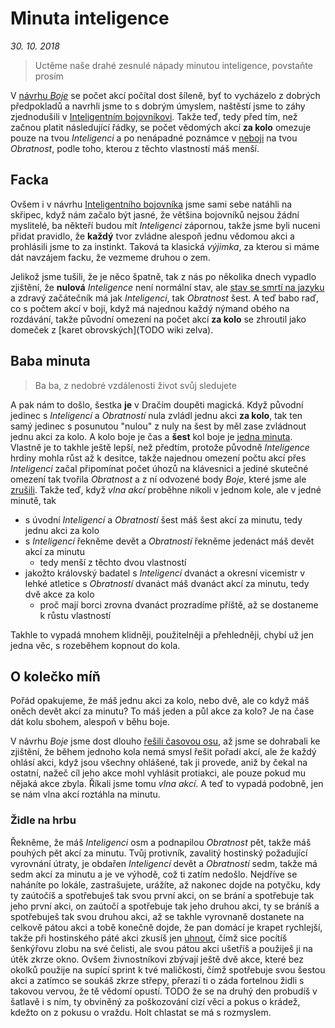 # Minuta inteligence
*30. 10. 2018*

> Uctěme naše drahé zesnulé nápady minutou inteligence, povstaňte prosím

V [návrhu *Boje*](2018-08-10-boj.md#Počet_akcí) se počet akcí počítal dost šíleně, byť to vycházelo z dobrých předpokladů a navrhli jsme to s dobrým úmyslem, naštěstí jsme to záhy zjednodušili v [Inteligentním bojovníkovi](2018-10-10-inteligentni_bojovnik.md). Takže teď, tedy před tím, než začnou platit následující řádky, se počet vědomých akcí **za kolo** omezuje pouze na tvou *Inteligenci* a po nenápadné poznámce v [neboji](2018-10-26-neboj.md#Jenom_akce) na tvou *Obratnost*, podle toho, kterou z těchto vlastností máš menší.

## Facka
Ovšem i v návrhu [Inteligentního bojovníka](2018-10-10-inteligentni_bojovnik.md) jsme sami sebe natáhli na skřipec, když nám začalo být jasné, že většina bojovníků nejsou žádní myslitelé, ba někteří budou mít *Inteligenci* zápornou, takže jsme byli nuceni přidat pravidlo, že **každý** tvor zvládne alespoň jednu vědomou akci a prohlásili jsme to za instinkt. Taková ta klasická *výjimka*, za kterou si máme dát navzájem facku, že vezmeme druhou o zem.

Jelikož jsme tušili, že je něco špatně, tak z nás po několika dnech vypadlo zjištění, že **nulová** *Inteligence* není normální stav, ale [stav se smrtí na jazyku](2018-10-22-nula.md#Šestka) a zdravý začátečník má jak *Inteligenci*, tak *Obratnost* šest. A teď babo raď, co s počtem akcí v boji, když má najednou každý nýmand obého na rozdávání, takže původní omezení na počet akcí **za kolo** se zhroutil jako domeček z [karet obrovských](TODO wiki zelva).

## Baba minuta

> Ba ba, z nedobré vzdálenosti život svůj sledujete

A pak nám to došlo, šestka **je** v Dračím doupěti magická. Když původní jedinec s *Inteligencí* a *Obratností* nula zvládl jednu akci **za kolo**, tak ten samý jedinec s posunutou "nulou" z nuly na šest by měl zase zvládnout jednu akci za kolo. A kolo boje je čas a **šest** kol boje je [jedna minuta](http://pph.drdplus.loc:88/#tabulka_casu).
Vlastně je to takhle ještě lepší, než předtím, protože původně *Inteligence* hrdiny mohla růst až k desitce, takže najednou omezení počtu akcí přes *Inteligenci* začal připomínat počet úhozů na klávesnici a jediné skutečné omezení tak tvořila *Obratnost* a z ní odvozené body *Boje*, které jsme ale [zrušili](2018-10-26-neboj.md). Takže teď, když *vlna akcí* proběhne nikoli v jednom kole, ale v jedné minutě, tak

- s úvodní *Inteligencí* a *Obratností* šest máš šest akcí za minutu, tedy jednu akci za kolo
- s *Inteligencí* řekněme devět a *Obratností* řekněme jedenáct máš devět akcí za minutu
    - tedy menší z těchto dvou vlastností
- jakožto královský badatel s *Inteligencí* dvanáct a okresní vicemistr v lehké atletice s *Obratností* dvanáct máš dvanáct akcí za minutu, tedy dvě akce za kolo
    - proč mají borci zrovna dvanáct prozradíme příště, až se dostaneme k růstu vlastností

Takhle to vypadá mnohem klidněji, použitelněji a přehledněji, chybí už jen jedna věc, s rozeběhem kopnout do kola.

## O kolečko míň

Pořád opakujeme, že máš jednu akci za kolo, nebo dvě, ale co když máš oněch devět akcí za minutu? To máš jeden a půl akce za kolo? Je na čase dát kolu sbohem, alespoň v běhu boje.

V návrhu *Boje* jsme dost dlouho [řešili časovou osu](2018-08-10-boj.md#Boj_a_časová_osa), až jsme se dohrabali ke zjištění, že během jednoho kola nemá smysl řešit pořadí akcí, ale že každý ohlásí akci, když jsou všechny ohlášené, tak ji provede, aniž by čekal na ostatní, nažeč cíl jeho akce mohl vyhlásit protiakci, ale pouze pokud mu nějaká akce zbyla. Říkali jsme tomu *vlna akcí*. A teď to vypadá podobně, jen se nám vlna akcí roztáhla na minutu.


### Židle na hrbu
Řekněme, že máš *Inteligenci* osm a podnapilou *Obratnost* pět, takže máš pouhých pět akcí za minutu. Tvůj protivník, zavalitý hostinský požadující vyrovnání útraty, je obdařen *Inteligencí* devět a *Obratností* sedm, takže má sedm akcí za minutu a je ve výhodě, což ti zatím nedošlo.
Nejdříve se naháníte po lokále, zastrašujete, urážíte, až nakonec dojde na potyčku, kdy ty zaútočíš a spotřebuješ tak svou první akci, on se brání a spotřebuje tak jeho první akci, on zaútočí a spotřebuje tak jeho druhou akci, ty se bráníš a spotřebuješ tak svou druhou akci, až se takhle vyrovnaně dostanete na celkově pátou akci a tobě konečně dojde, že pan domácí je krapet rychlejší, takže při hostinského páté akci zkusíš jen [uhnout](2018-09-19-uhyb.md), čímž sice pocítíš šenkýřovu zlobu na své čelisti, ale svou pátou akci ušetříš a použiješ ji na útěk zkrze okno. Ovšem živnostníkovi zbývají ještě dvě akce, které bez okolků použije na supící sprint k tvé maličkosti, čímž spotřebuje svou šestou akci a zatímco se soukáš zkrze střepy, přerazí ti o záda fortelnou židli s takovou vervou, že tě vědomí opustí.
TODO že se na druhý den probudíš v šatlavě i s ním, ty obviněný za poškozování cizí věci a pokus o krádež, kdežto on z pokusu o vraždu. Holt chlastat se má s rozmyslem. 
